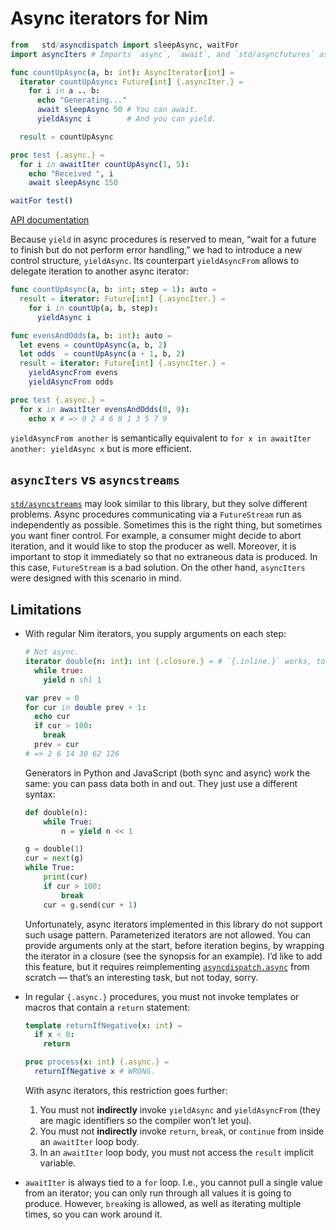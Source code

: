 # Async iterators for Nim

```nim
from   std/asyncdispatch import sleepAsync, waitFor
import asyncIters # Imports `async`, `await`, and `std/asyncfutures` as well.

func countUpAsync(a, b: int): AsyncIterator[int] =
  iterator countUpAsync: Future[int] {.asyncIter.} =
    for i in a .. b:
      echo "Generating..."
      await sleepAsync 50 # You can await.
      yieldAsync i        # And you can yield.

  result = countUpAsync

proc test {.async.} =
  for i in awaitIter countUpAsync(1, 5):
    echo "Received ", i
    await sleepAsync 150

waitFor test()
```

[API documentation](https://sirnickolas.github.io/asyncIters/asyncIters)

Because `yield` in async procedures is reserved to mean, “wait for a future to finish but do not
perform error handling,” we had to introduce a new control structure, `yieldAsync`. Its
counterpart `yieldAsyncFrom` allows to delegate iteration to another async iterator:

```nim
func countUpAsync(a, b: int; step = 1): auto =
  result = iterator: Future[int] {.asyncIter.} =
    for i in countUp(a, b, step):
      yieldAsync i

func evensAndOdds(a, b: int): auto =
  let evens = countUpAsync(a, b, 2)
  let odds  = countUpAsync(a + 1, b, 2)
  result = iterator: Future[int] {.asyncIter.} =
    yieldAsyncFrom evens
    yieldAsyncFrom odds

proc test {.async.} =
  for x in awaitIter evensAndOdds(0, 9):
    echo x # => 0 2 4 6 8 1 3 5 7 9
```

`yieldAsyncFrom another` is semantically equivalent to `for x in awaitIter another: yieldAsync x`
but is more efficient.


## `asyncIters` vs `asyncstreams`

[`std/asyncstreams`][asyncstreams] may look similar to this library, but they solve different
problems. Async procedures communicating via a `FutureStream` run as independently as possible.
Sometimes this is the right thing, but sometimes you want finer control. For example, a consumer
might decide to abort iteration, and it would like to stop the producer as well. Moreover, it is
important to stop it immediately so that no extraneous data is produced. In this case,
`FutureStream` is a bad solution. On the other hand, `asyncIters` were designed with this scenario
in mind.

[asyncstreams]: https://nim-lang.org/docs/asyncstreams.html


## Limitations

* With regular Nim iterators, you supply arguments on each step:

  ```nim
  # Not async.
  iterator double(n: int): int {.closure.} = # `{.inline.}` works, too.
    while true:
      yield n shl 1

  var prev = 0
  for cur in double prev + 1:
    echo cur
    if cur > 100:
      break
    prev = cur
  # => 2 6 14 30 62 126
  ```

  Generators in Python and JavaScript (both sync and async) work the same: you can pass data both
  in and out. They just use a different syntax:

  ```py
  def double(n):
      while True:
          n = yield n << 1

  g = double(1)
  cur = next(g)
  while True:
      print(cur)
      if cur > 100:
          break
      cur = g.send(cur + 1)
  ```

  Unfortunately, async iterators implemented in this library do not support such usage pattern.
  Parameterized iterators are not allowed. You can provide arguments only at the start, before
  iteration begins, by wrapping the iterator in a closure (see the synopsis for an example).
  I’d like to add this feature, but it requires reimplementing [`asyncdispatch.async`][asyncmacro]
  from scratch — that’s an interesting task, but not today, sorry.

  [asyncmacro]: https://github.com/nim-lang/Nim/blob/version-1-6/lib/pure/asyncmacro.nim

* In regular `{.async.}` procedures, you must not invoke templates or macros that contain a `return`
  statement:

  ```nim
  template returnIfNegative(x: int) =
    if x < 0:
      return

  proc process(x: int) {.async.} =
    returnIfNegative x # WRONG.
  ```

  With async iterators, this restriction goes further:

  1. You must not **indirectly** invoke `yieldAsync` and `yieldAsyncFrom` (they are magic
     identifiers so the compiler won’t let you).
  2. You must not **indirectly** invoke `return`, `break`, or `continue` from inside an `awaitIter`
     loop body.
  3. In an `awaitIter` loop body, you must not access the `result` implicit variable.

* `awaitIter` is always tied to a `for` loop. I.e., you cannot pull a single value from an iterator;
  you can only run through all values it is going to produce. However, `break`ing is allowed,
  as well as iterating multiple times, so you can work around it.
